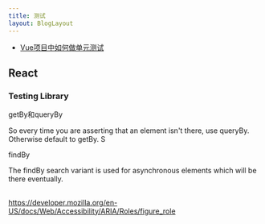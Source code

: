 ```yaml
---
title: 测试
layout: BlogLayout
---
```


- [Vue项目中如何做单元测试](https://juejin.cn/post/6953961160223752205)


## React

### Testing Library


getBy和queryBy

So every time you are asserting that an element isn't there, use queryBy. Otherwise default to getBy. S

findBy

The findBy search variant is used for asynchronous elements which will be there eventually.



## 

https://developer.mozilla.org/en-US/docs/Web/Accessibility/ARIA/Roles/figure_role